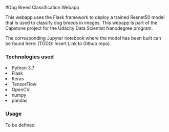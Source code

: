 #Dog Breed Classification Webapp

This webapp uses the Flask framework to deploy a trained Resnet50 model 
that is used to classify dog breeds in images. This webapp is part of the 
Capstone project for the Udacity Data Scientist Nanodegree program. 

The corresponding Jupyter notebook where the model has been built can 
be found here: (TODO: Insert Link to Github repo).

### Technologies used
<li>Python 3.7</li>
<li>Flask</li>
<li>Keras</li>
<li>TensorFlow</li>
<li>OpenCV</li>
<li>numpy</li>
<li>pandas</li>


### Usage
To be defined



